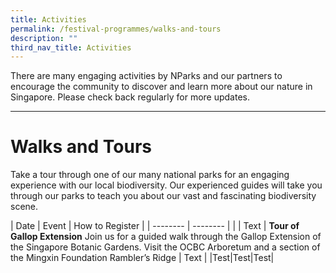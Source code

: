 ```yaml
---
title: Activities
permalink: /festival-programmes/walks-and-tours
description: ""
third_nav_title: Activities
---
```

There are many engaging activities by NParks and our partners to encourage the community to discover and learn more about our nature in Singapore. Please check back regularly for more updates.

--------------------------------------------
# **Walks and Tours**
Take a tour through one of our many national parks for an engaging experience with our local biodiversity. Our experienced guides will take you through our parks to teach you about our vast and fascinating biodiversity scene.


| Date |   Event      |     How to Register        |
| -------- | -------- |  |
| Text     | **Tour of Gallop Extension** Join us for a guided walk through the Gallop Extension of the Singapore Botanic Gardens. Visit the OCBC Arboretum and a section of the Mingxin Foundation Rambler’s Ridge    | Text     |
|Test|Test|Test|


